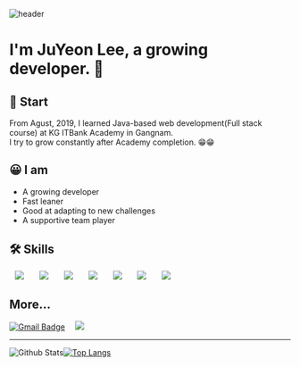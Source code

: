 <p align="center">
  
![header](https://capsule-render.vercel.app/api?type=slice&color=E6E6FA&height=170&section=header&text=JUYEON&fontColor=090707&fontAlignX=45&fontAlignY=65&fontSize=100)

# I'm JuYeon Lee, a growing developer. 🌱
## 🚀 Start
From Agust, 2019, I learned Java-based web development(Full stack course) at KG ITBank Academy in Gangnam.<br>
I try to grow constantly after Academy completion. 😁😁

## 😀 I am
- A growing developer
- Fast leaner
- Good at adapting to new challenges
- A supportive team player

## 🛠 Skills 

<div>
<img src="https://img.shields.io/badge/Java-007396?style=flat-round&logo=Java&logoColor=white" style="height : auto; margin-left : 10px; margin-right : 10px;"/>&nbsp;
<img src="https://img.shields.io/badge/Spring-6DB33F?style=flat-round&logo=Spring&logoColor=white" style="height : auto; margin-left : 10px; margin-right : 10px;"/>&nbsp;
<img src="https://img.shields.io/badge/MySQL-4479A1?style=flat-round&logo=MySQL&logoColor=white" style="height : auto; margin-left : 10px; margin-right : 10px;"/></a>&nbsp;
<img src="https://img.shields.io/badge/Oracle-00D182?style=flat-round&logo=Oracle&logoColor=white" style="height : auto; margin-left : 10px; margin-right : 10px;"/></a>&nbsp;
<img src="https://img.shields.io/badge/HTML5-E34F26?style=flat-round&logo=HTML5&logoColor=white" style="height : auto; margin-left : 10px; margin-right : 10px;"/></a>&nbsp;
<img src="https://img.shields.io/badge/CSS3-1572B6?style=flat-round&logo=CSS3&logoColor=white" style="height : auto; margin-left : 10px; margin-right : 10px;"/></a>&nbsp;
<img src="https://img.shields.io/badge/JavaScript-F7DF1E?style=flat-round&logo=JavaScript&logoColor=white" style="height : auto; margin-left : 10px; margin-right : 10px;"/></a>&nbsp;
</div>

## More...
[![Gmail Badge](https://img.shields.io/badge/Gmail-d14836?style=flat-square&logo=Gmail&logoColor=white&link=mailto:mmeat170512@gmail.com)](mailto:mmeat170512@gmail.com)&nbsp;
<a href="https://mmeat-dev.tistory.com/">
    <img 
        src="https://img.shields.io/badge/Tistory-D3D3D3?style=flat-round&logo=Teradata&logoColor=gray"
        style="height : auto; margin-left : 10px; margin-right : 10px;"/>
</a>

---
![Github Stats](https://github-readme-stats.vercel.app/api?username=mmeat512&show_icons=true&theme=radical)[![Top Langs](https://github-readme-stats.vercel.app/api/top-langs/?username=mmeat512&layout=compact&theme=radical)](https://github.com/anuraghazra/github-readme-stats)
</p>
